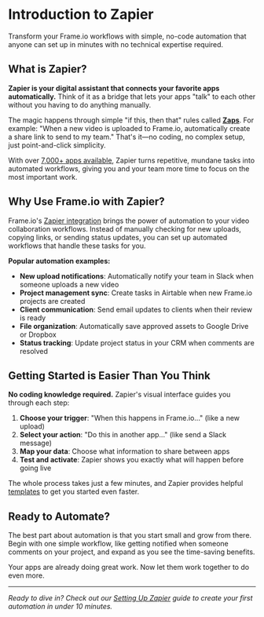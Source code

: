 # Introduction to Zapier

Transform your Frame.io workflows with simple, no-code automation that anyone can set up in minutes with no technical expertise required.

## What is Zapier?

**Zapier is your digital assistant that connects your favorite apps automatically.** Think of it as a bridge that lets your apps "talk" to each other without you having to do anything manually.

The magic happens through simple "if this, then that" rules called [**Zaps**](https://help.zapier.com/hc/en-us/articles/8496309697421-What-is-a-Zap). For example: "When a new video is uploaded to Frame.io, automatically create a share link to send to my team." That's it—no coding, no complex setup, just point-and-click simplicity.

With over [7,000+ apps available](https://zapier.com/apps), Zapier turns repetitive, mundane tasks into automated workflows, giving you and your team more time to focus on the most important work.

## Why Use Frame.io with Zapier?

Frame.io's [Zapier integration](https://zapier.com/apps/frameio-v4/integrations) brings the power of automation to your video collaboration workflows. Instead of manually checking for new uploads, copying links, or sending status updates, you can set up automated workflows that handle these tasks for you.

**Popular automation examples:**

- **New upload notifications**: Automatically notify your team in Slack when someone uploads a new video
- **Project management sync**: Create tasks in Airtable when new Frame.io projects are created
- **Client communication**: Send email updates to clients when their review is ready
- **File organization**: Automatically save approved assets to Google Drive or Dropbox
- **Status tracking**: Update project status in your CRM when comments are resolved

## Getting Started is Easier Than You Think

**No coding knowledge required.** Zapier's visual interface guides you through each step:

1. **Choose your trigger**: "When this happens in Frame.io..." (like a new upload)
2. **Select your action**: "Do this in another app..." (like send a Slack message)
3. **Map your data**: Choose what information to share between apps
4. **Test and activate**: Zapier shows you exactly what will happen before going live

The whole process takes just a few minutes, and Zapier provides helpful [templates](https://zapier.com/apps/frameio-v4/integrations#integrations) to get you started even faster.

## Ready to Automate?

The best part about automation is that you start small and grow from there. Begin with one simple workflow, like getting notified when someone comments on your project, and expand as you see the time-saving benefits.

Your apps are already doing great work. Now let them work together to do even more.

---

*Ready to dive in? Check out our [Setting Up Zapier](./Setting%20Up%20Zapier/) guide to create your first automation in under 10 minutes.*
